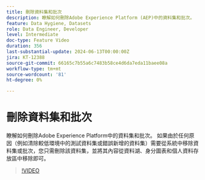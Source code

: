 ```yaml
---
title: 刪除資料集和批次
description: 瞭解如何刪除Adobe Experience Platform (AEP)中的資料集和批次。
feature: Data Hygiene, Datasets
role: Data Engineer, Developer
level: Intermediate
doc-type: Feature Video
duration: 356
last-substantial-update: 2024-06-13T00:00:00Z
jira: KT-12388
source-git-commit: 66165c7b55a6c7483b58ce4d6da7eda11baee08a
workflow-type: tm+mt
source-wordcount: '81'
ht-degree: 0%

---
```



# 刪除資料集和批次

瞭解如何刪除Adobe Experience Platform中的資料集和批次。 如果由於任何原因（例如清除較低環境中的測試資料集或錯誤新增的資料集）需要從系統中移除資料集或批次，您只需刪除該資料集，並將其內容從資料湖、身分圖表和個人資料存放區中移除即可。

>[!VIDEO](https://video.tv.adobe.com/v/3429790/?learn=on)
